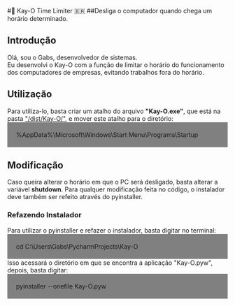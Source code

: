 #🐍 Kay-O Time Limiter 🇧🇷
##Desliga o computador quando chega um horário determinado.
 
<h2>Introdução</h2>
Olá, sou o Gabs, desenvolvedor de sistemas.<br>
Eu desenvolvi o Kay-O com a função de limitar o horário do funcionamento dos computadores de empresas, evitando trabalhos fora do horário.
 
<h2>Utilização</h2>
Para utiliza-lo, basta criar um atalho do arquivo <b>"Kay-O.exe"</b>, que está na pasta <a href="https://github.com/Gabs-Leo/Kay-O.Time.Limiter/tree/main/dist/Kay-O">"/dist/Kay-O/"</a>, e mover este atalho para o diretório: <br>
<div style="padding: 20px; background-color: gray">
 %AppData%\Microsoft\Windows\Start Menu\Programs\Startup
</div>

<h2>Modificação</h2>
Caso queira alterar o horário em que o PC será desligado, basta alterar a variável <b>shutdown</b>.
Para qualquer modificação feita no código, o instalador deve também ser refeito através do pyinstaller.
 
<h3>Refazendo Instalador</h3>
Para utilizar o pyinstaller e refazer o instalador, basta digitar no terminal: <br>
<div style="padding: 20px; background-color: gray">
 cd C:\Users\Gabs\PycharmProjects\Kay-O
</div>
Isso acessará o diretório em que se encontra a aplicação "Kay-O.pyw", depois, basta digitar: <br>
<div style="padding: 20px; background-color: gray">
 pyinstaller --onefile Kay-O.pyw
</div>
